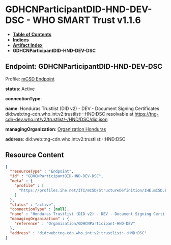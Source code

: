 # GDHCNParticipantDID-HND-DEV-DSC - WHO SMART Trust v1.1.6

* [**Table of Contents**](toc.md)
* [**Indices**](indices.md)
* [**Artifact Index**](artifacts.md)
* **GDHCNParticipantDID-HND-DEV-DSC**

## Endpoint: GDHCNParticipantDID-HND-DEV-DSC

Profile: [mCSD Endpoint](https://profiles.ihe.net/ITI/mCSD/4.0.0/StructureDefinition-IHE.mCSD.Endpoint.html)

**status**: Active

**connectionType**: 

**name**: Honduras Trustlist (DID v2) - DEV - Document Signing Certificates did:web:tng-cdn.who.int:v2:trustlist:-:HND:DSC resolvable at https://tng-cdn-dev.who.int/v2/trustlist/-/HND/DSC/did.json

**managingOrganization**: [Organization Honduras](Organization-GDHCNParticipant-HND-DEV.md)

**address**: did:web:tng-cdn.who.int:v2:trustlist:-:HND:DSC



## Resource Content

```json
{
  "resourceType" : "Endpoint",
  "id" : "GDHCNParticipantDID-HND-DEV-DSC",
  "meta" : {
    "profile" : [
      "https://profiles.ihe.net/ITI/mCSD/StructureDefinition/IHE.mCSD.Endpoint"
    ]
  },
  "status" : "active",
  "connectionType" : [null],
  "name" : "Honduras Trustlist (DID v2) - DEV - Document Signing Certificates\ndid:web:tng-cdn.who.int:v2:trustlist:-:HND:DSC\nresolvable at https://tng-cdn-dev.who.int/v2/trustlist/-/HND/DSC/did.json",
  "managingOrganization" : {
    "reference" : "Organization/GDHCNParticipant-HND-DEV"
  },
  "address" : "did:web:tng-cdn.who.int:v2:trustlist:-:HND:DSC"
}

```
